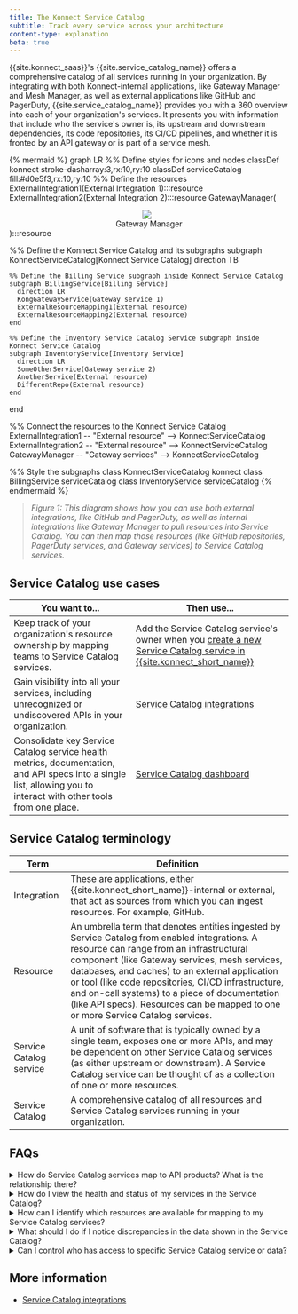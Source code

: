 ```yaml
---
title: The Konnect Service Catalog
subtitle: Track every service across your architecture
content-type: explanation
beta: true
---
```


{{site.konnect_saas}}'s {{site.service_catalog_name}} offers a comprehensive catalog of all services running in your organization. By integrating with both Konnect-internal applications, like Gateway Manager and Mesh Manager, as well as external applications like GitHub and PagerDuty, {{site.service_catalog_name}} provides you with a 360 overview into each of your organization's services. It presents you with information that include who the service's owner is, its upstream and downstream dependencies, its code repositories, its CI/CD pipelines, and whether it is fronted by an API gateway or is part of a service mesh.

<!-- vale off-->
{% mermaid %}
graph LR
  %% Define styles for icons and nodes
  classDef konnect stroke-dasharray:3,rx:10,ry:10
  classDef serviceCatalog fill:#d0e5f3,rx:10,ry:10
  %% Define the resources
  ExternalIntegration1(External Integration 1):::resource
  ExternalIntegration2(External Integration 2</div>):::resource
  GatewayManager(<div style="text-align:center;"><img src="/assets/images/logos/konglogo-gradient-secondary.svg" style="max-width:25px; display:block; margin:0 auto;" class="no-image-expand"/> Gateway Manager</div>):::resource

  %% Define the Konnect Service Catalog and its subgraphs
  subgraph KonnectServiceCatalog[Konnect Service Catalog]
    direction TB

    %% Define the Billing Service subgraph inside Konnect Service Catalog
    subgraph BillingService[Billing Service]
      direction LR
      KongGatewayService(Gateway service 1)
      ExternalResourceMapping1(External resource)
      ExternalResourceMapping2(External resource)
    end

    %% Define the Inventory Service Catalog Service subgraph inside Konnect Service Catalog
    subgraph InventoryService[Inventory Service]
      direction LR
      SomeOtherService(Gateway service 2)
      AnotherService(External resource)
      DifferentRepo(External resource)
    end

  end

  %% Connect the resources to the Konnect Service Catalog
  ExternalIntegration1 -- "External resource" --> KonnectServiceCatalog
  ExternalIntegration2 -- "External resource" --> KonnectServiceCatalog
  GatewayManager -- "Gateway services" --> KonnectServiceCatalog

  %% Style the subgraphs
  class KonnectServiceCatalog konnect
  class BillingService serviceCatalog
  class InventoryService serviceCatalog
{% endmermaid %}
<!-- vale on-->

> *Figure 1: This diagram shows how you can use both external integrations, like GitHub and PagerDuty, as well as internal integrations like Gateway Manager to pull resources into Service Catalog. You can then map those resources (like GitHub repositories, PagerDuty services, and Gateway services) to Service Catalog services.*

## Service Catalog use cases

| You want to... | Then use... |
| -------------- | ----------- |
| Keep track of your organization's resource ownership by mapping teams to Service Catalog services. | Add the Service Catalog service's owner when you [create a new Service Catalog service in {{site.konnect_short_name}}](https://cloud.konghq.com/service-catalog/create-service) |
| Gain visibility into all your services, including unrecognized or undiscovered APIs in your organization.  | [Service Catalog integrations](https://cloud.konghq.com/service-catalog/integrations) |
| Consolidate key Service Catalog service health metrics, documentation, and API specs into a single list, allowing you to interact with other tools from one place. | [Service Catalog dashboard](https://cloud.konghq.com/service-catalog/) |

<!-- commenting this out until it's released:
| Govern how services are created and maintained across your company to adhere to security, compliance, and engineering best practices. | Scorecards |-->

## Service Catalog terminology

| Term | Definition |
| ---- | ---------- |
| Integration | These are applications, either {{site.konnect_short_name}}-internal or external, that act as sources from which you can ingest resources. For example, GitHub. |
| Resource | An umbrella term that denotes entities ingested by Service Catalog from enabled integrations. A resource can range from an infrastructural component (like Gateway services, mesh services, databases, and caches) to an external application or tool (like code repositories, CI/CD infrastructure, and on-call systems) to a piece of documentation (like API specs). Resources can be mapped to one or more Service Catalog services. |
| Service Catalog service | A unit of software that is typically owned by a single team, exposes one or more APIs, and may be dependent on other Service Catalog services (as either upstream or downstream). A Service Catalog service can be thought of as a collection of one or more resources. |
| Service Catalog | A comprehensive catalog of all resources and Service Catalog services running in your organization. |

## FAQs

<details><summary>How do Service Catalog services map to API products? What is the relationship there?</summary>

{% capture service_mapping %}
Service Catalog services do not directly map to API products. Rather, a Gateway service can be linked to a Service Catalog service and you can then map the Gateway service to an API product version in Service Catalog.
{% endcapture %}

{{ service_mapping | markdownify }}

</details>

<details><summary>How do I view the health and status of my services in the Service Catalog?</summary>

{% capture service_health %}
Navigate to **Services** in the Service Catalog and click on the Service Catalog service you want to view the health and status of.
{% endcapture %}

{{ service_health | markdownify }}

</details>

<details><summary>How can I identify which resources are available for mapping to my Service Catalog services?</summary>

{% capture reuse_resources %}
Navigate to the **Resources** page in the Service Catalog to view a list of all available resources. These are ingested by Service Catalog from the integrations that have been installed and authorized, which are found on the **Integrations** page. 
{% endcapture %}

{{ reuse_resources | markdownify }}

</details>

<details><summary>What should I do if I notice discrepancies in the data shown in the Service Catalog?</summary>

{% capture discrepancies %}
Check the Service Catalog integration settings and data sources for any issues. Ensure that all connected tools are properly configured and that data synchronization is functioning correctly.
{% endcapture %}

{{ discrepancies | markdownify }}

</details>

<details><summary>Can I control who has access to specific Service Catalog service or data?</summary>

{% capture service_access %}
Yes, you can configure access controls and manage permissions to Service Catalog by configuring [teams](/konnect/org-management/teams-and-roles/manage/) and [roles](/konnect/org-management/teams-and-roles/roles-reference/).
{% endcapture %}

{{ service_access | markdownify }}

</details>

## More information
* [Service Catalog integrations](/konnect/service-catalog/integrations)

